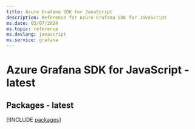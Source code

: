```yaml
---
title: Azure Grafana SDK for JavaScript
description: Reference for Azure Grafana SDK for JavaScript
ms.date: 03/07/2024
ms.topic: reference
ms.devlang: javascript
ms.service: grafana
---
```

# Azure Grafana SDK for JavaScript - latest
## Packages - latest
[!INCLUDE [packages](grafana-index.md)]